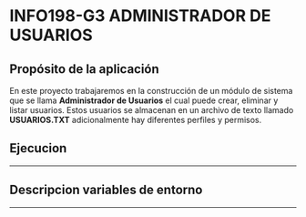 # INFO198-G3 ADMINISTRADOR DE USUARIOS

## Propósito de la aplicación

En este proyecto trabajaremos en la construcción de un módulo de sistema que se llama **Administrador de Usuarios** el cual puede crear, eliminar y listar usuarios. Estos usuarios se almacenan en un archivo de texto llamado **USUARIOS.TXT** adicionalmente hay diferentes perfiles y permisos.
## Ejecucion

---
## Descripcion variables de entorno

---

